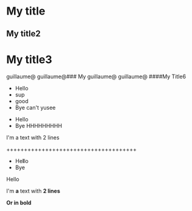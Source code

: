 # My title
## My title2
# My title3

guillaume@
guillaume@### My 
guillaume@
guillaume@
####My Title6
- Hello
- sup
- good
- Bye
can't yusee
* Hello
* Bye
HHHHHHHHH

I'm a text
with 2 lines

+++++++++++++++++++++++++++++++++++++

- He**l**lo
- Bye

Hello

I'm **a** text
with __2 lines__

**Or in bold**

